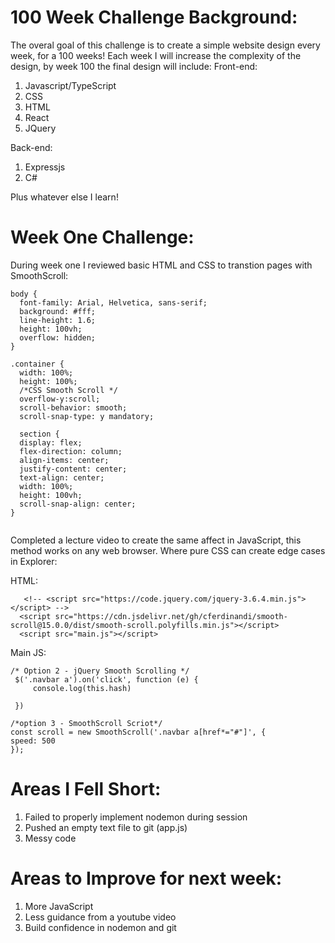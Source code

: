 # 100 Week Challenge Background:
The overal goal of this challenge is to create a simple website design every week, for a 100 weeks!
Each week I will increase the complexity of the design, by week 100 the final design will include:
Front-end:
1. Javascript/TypeScript
2. CSS
3. HTML
4. React
5. JQuery

Back-end:
1. Expressjs
2. C#

Plus whatever else I learn!


# Week One Challenge:

During week one I reviewed basic HTML and CSS to transtion pages with SmoothScroll:
```
body {
  font-family: Arial, Helvetica, sans-serif;
  background: #fff;
  line-height: 1.6;
  height: 100vh;
  overflow: hidden;
}

.container {
  width: 100%;
  height: 100%;
  /*CSS Smooth Scroll */
  overflow-y:scroll;
  scroll-behavior: smooth;
  scroll-snap-type: y mandatory;
  
  section {
  display: flex;
  flex-direction: column;
  align-items: center;
  justify-content: center;
  text-align: center;
  width: 100%;
  height: 100vh;
  scroll-snap-align: center;
}
  
  ```
  
  Completed a lecture video to create the same affect in JavaScript, this method works on any web browser. Where pure CSS can create edge cases in Explorer:  
  
   HTML:
  ```
     <!-- <script src="https://code.jquery.com/jquery-3.6.4.min.js"></script> -->
    <script src="https://cdn.jsdelivr.net/gh/cferdinandi/smooth-scroll@15.0.0/dist/smooth-scroll.polyfills.min.js"></script>
    <script src="main.js"></script> 
```
 Main JS:
```
/* Option 2 - jQuery Smooth Scrolling */
 $('.navbar a').on('click', function (e) {
     console.log(this.hash)

 })

/*option 3 - SmoothScroll Scriot*/
const scroll = new SmoothScroll('.navbar a[href*="#"]', {
speed: 500
});
```
# Areas I Fell Short:
1. Failed to properly implement nodemon during session
2. Pushed an empty text file to git (app.js)
3. Messy code

# Areas to Improve for next week:
1. More JavaScript
2. Less guidance from a youtube video
3. Build confidence in nodemon and git

